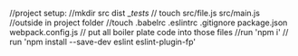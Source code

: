 //project setup:
//mkdir src dist __tests_
// touch src/file.js src/main.js
//outside in project folder
//touch .babelrc .eslintrc .gitignore package.json webpack.config.js
// put all boiler plate code into those files
//run 'npm i'
// run 'npm install --save-dev eslint eslint-plugin-fp'